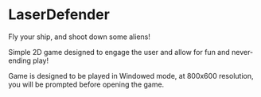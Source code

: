 # LaserDefender
Fly your ship, and shoot down some aliens! 

Simple 2D game designed to engage the user and allow for fun and never-ending play!

Game is designed to be played in Windowed mode, at 800x600 resolution, you will be prompted before opening the game.  
